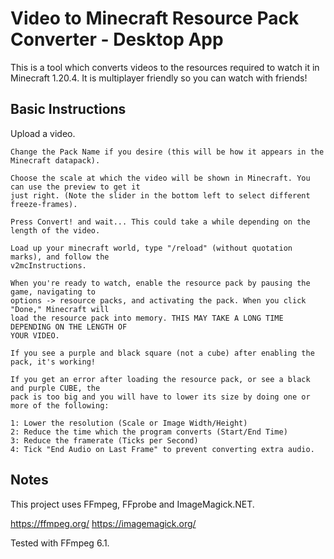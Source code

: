 
# Video to Minecraft Resource Pack Converter - Desktop App

This is a tool which converts videos to the resources required to watch it in Minecraft 1.20.4. It is multiplayer friendly so you can watch with friends!

## Basic Instructions
Upload a video.

	Change the Pack Name if you desire (this will be how it appears in the Minecraft datapack).

	Choose the scale at which the video will be shown in Minecraft. You can use the preview to get it 
	just right. (Note the slider in the bottom left to select different freeze-frames).

	Press Convert! and wait... This could take a while depending on the length of the video.

	Load up your minecraft world, type "/reload" (without quotation marks), and follow the 
	v2mcInstructions.

	When you're ready to watch, enable the resource pack by pausing the game, navigating to
	options -> resource packs, and activating the pack. When you click "Done," Minecraft will 
	load the resource pack into memory. THIS MAY TAKE A LONG TIME DEPENDING ON THE LENGTH OF 
	YOUR VIDEO.

	If you see a purple and black square (not a cube) after enabling the pack, it's working! 

	If you get an error after loading the resource pack, or see a black and purple CUBE, the 
	pack is too big and you will have to lower its size by doing one or more of the following:

	1: Lower the resolution (Scale or Image Width/Height)
	2: Reduce the time which the program converts (Start/End Time)
	3: Reduce the framerate (Ticks per Second)
	4: Tick "End Audio on Last Frame" to prevent converting extra audio.

## Notes
This project uses FFmpeg, FFprobe and ImageMagick.NET.

https://ffmpeg.org/
https://imagemagick.org/

Tested with FFmpeg 6.1.
